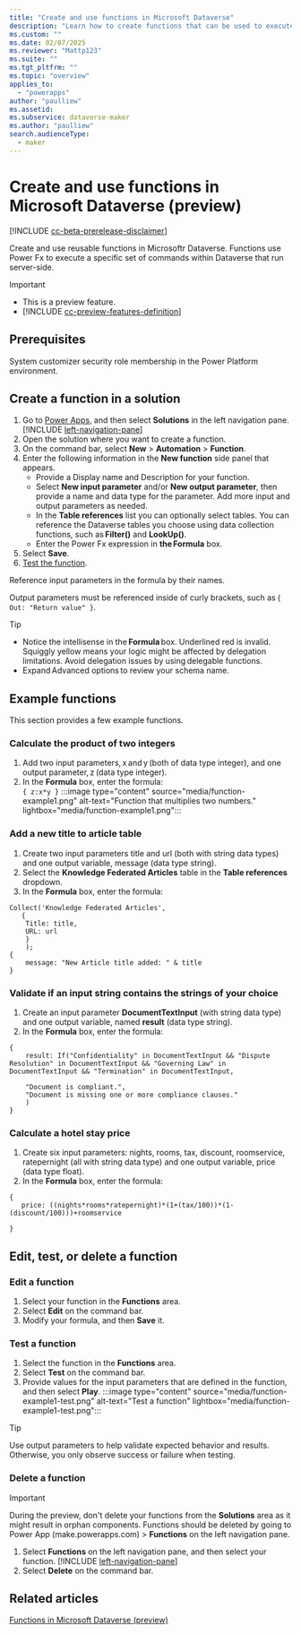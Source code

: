 ```yaml
---
title: "Create and use functions in Microsoft Dataverse"
description: "Learn how to create functions that can be used to execute a specific set of commands within Dataverse."
ms.custom: ""
ms.date: 02/07/2025
ms.reviewer: "Mattp123"
ms.suite: ""
ms.tgt_pltfrm: ""
ms.topic: "overview"
applies_to: 
  - "powerapps"
author: "paulliew"
ms.assetid: 
ms.subservice: dataverse-maker
ms.author: "paulliew"
search.audienceType: 
  - maker
---
```

# Create and use functions in Microsoft Dataverse (preview)

[!INCLUDE [cc-beta-prerelease-disclaimer](../../includes/cc-beta-prerelease-disclaimer.md)]

Create and use reusable functions in Microsoftr Dataverse. Functions use Power Fx to execute a specific set of commands within Dataverse that run server-side.

> [!IMPORTANT]
>
> - This is a preview feature.
> - [!INCLUDE [cc-preview-features-definition](../../includes/cc-preview-features-definition.md)]

## Prerequisites

System customizer security role membership in the Power Platform environment.

## Create a function in a solution

1. Go to [Power Apps](https://make.powerapps.com/?utm_source=padocs&utm_medium=linkinadoc&utm_campaign=referralsfromdoc), and then select **Solutions** in the left navigation pane. [!INCLUDE [left-navigation-pane](../../includes/left-navigation-pane.md)]
1. Open the solution where you want to create a function.
1. On the command bar, select **New** > **Automation** > **Function**. 
1. Enter the following information in the **New function** side panel that appears.
   - Provide a Display name and Description for your function.
   - Select **New input parameter** and/or **New output parameter**, then provide a name and data type for the parameter. Add more input and output parameters as needed.
   - In the **Table references** list you can optionally select tables. You can reference the Dataverse tables you choose using data collection functions, such as **Filter()** and **LookUp()**.
   - Enter the Power Fx expression in **the Formula** box. 
1. Select **Save**.
1. [Test the function](#test-a-function).

Reference input parameters in the formula by their names.

Output parameters must be referenced inside of curly brackets, such as `{ Out: "Return value" }`.

> [!TIP]
>
> - Notice the intellisense in the **Formula** box. Underlined red is invalid. Squiggly yellow means your logic might be affected by delegation limitations. Avoid delegation issues by using delegable functions.
> - Expand Advanced options to review your schema name.

## Example functions

This section provides a few example functions.

### Calculate the product of two integers

1. Add two input parameters, x and y (both of data type integer), and one output parameter, z (data type integer). <!-- Shouldn't Z be an integer? It says string in the other doc, which doesn't work.-->
1. In the **Formula** box, enter the formula:  
   `{ z:x*y }`
   :::image type="content" source="media/function-example1.png" alt-text="Function that multiplies two numbers." lightbox="media/function-example1.png":::

### Add a new title to article table

1. Create two input parameters title and url (both with string data types) and one output variable, message (data type string).
1. Select the **Knowledge Federated Articles** table in the **Table references** dropdown.
1. In the **Formula** box, enter the formula:  

```powerappsfl
Collect('Knowledge Federated Articles',  
   { 
    Title: title, 
    URL: url 
    } 
    ); 
{ 
    message: "New Article title added: " & title 
}
```

### Validate if an input string contains the strings of your choice

1. Create an input parameter **DocumentTextInput** (with string data type) and one output variable, named **result** (data type string).
1. In the **Formula** box, enter the formula: 

```powerappsfl
{
    result: If("Confidentiality" in DocumentTextInput && "Dispute Resolution" in DocumentTextInput && "Governing Law" in DocumentTextInput && "Termination" in DocumentTextInput, 

    "Document is compliant.", 
    "Document is missing one or more compliance clauses." 
    ) 
}
```

### Calculate a hotel stay price

1. Create six input parameters: nights, rooms, tax, discount, roomservice, ratepernight (all with string data type) and one output variable, price (data type float).
1. In the **Formula** box, enter the formula:


```powerappsfl
{ 
   price: ((nights*rooms*ratepernight)*(1+(tax/100))*(1-(discount/100)))+roomservice 

}
```

## Edit, test, or delete a function

### Edit a function

1. Select your function in the **Functions** area.
1. Select **Edit** on the command bar.
1. Modify your formula, and then **Save** it.

### Test a function

1. Select the function in the **Functions** area.
1. Select **Test** on the command bar.
1. Provide values for the input parameters that are defined in the function, and then select **Play**.
   :::image type="content" source="media/function-example1-test.png" alt-text="Test a function" lightbox="media/function-example1-test.png":::

> [!TIP]
> Use output parameters to help validate expected behavior and results. Otherwise, you only observe success or failure when testing.

### Delete a function

> [!IMPORTANT]
> During the preview, don't delete your functions from the **Solutions** area as it might result in orphan components. Functions should be deleted by going to Power App (make.powerapps.com) > **Functions** on the left navigation pane. 

1. Select **Functions** on the left navigation pane, and then select your function. [!INCLUDE [left-navigation-pane](../../includes/left-navigation-pane.md)]
1. Select **Delete** on the command bar.

## Related articles

[Functions in Microsoft Dataverse (preview)](functions-overview.md)